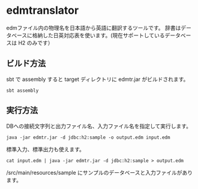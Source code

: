 edmtranslator
=============
edmファイル内の物理名を日本語から英語に翻訳するツールです。
辞書はデータベースに格納した日英対応表を使います。(現在サポートしているデータベースは H2 のみです）

ビルド方法
----------
sbt で assembly すると target ディレクトリに edmtr.jar がビルドされます。

    sbt assembly
  
実行方法
--------
DBへの接続文字列と出力ファイル名、入力ファイル名を指定して実行します。

    java -jar edmtr.jar -d jdbc:h2:sample -o output.edm input.edm
  
標準入力、標準出力も使えます。

    cat input.edm | java -jar edmtr.jar -d jdbc:h2:sample > output.edm
  
/src/main/resources/sample にサンプルのデータベースと入力ファイルがあります。
